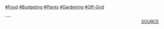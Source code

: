 <a href='tag-Food.html'>#Food</a>
<a href='tag-Budgeting.html'>#Budgeting</a>
<a href='tag-Plants.html'>#Plants</a>
<a href='tag-Gardening.html'>#Gardening</a>
<a href='tag-Off-Grid.html'>#Off-Grid</a>
<div style='page-break-after: always;'></div>
---
<div style='page-break-after: always;'></div>

<div style='text-align: right'>
<a href=''>SOURCE</a>
</div>
